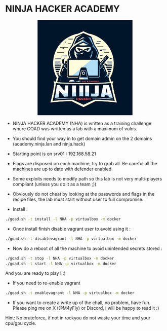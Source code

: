 # NINJA HACKER ACADEMY

<div align="center">
<img src="./files/wwwroot/Content/logo.jpeg" width="300px"/>
</div>

- NINJA HACKER ACADEMY (NHA) is written as a training challenge where GOAD was written as a lab with a maximum of vulns.
- You should find your way in to get domain admin on the 2 domains (academy.ninja.lan and ninja.hack)
- Starting point is on srv01 : 192.168.58.21

- Flags are disposed on each machine, try to grab all. Be careful all the machines are up to date with defender enabled.
- Some exploits needs to modify path so this lab is not very multi-players compliant (unless you do it as a team ;))
- Obviously do not cheat by looking at the passwords and flags in the recipe files, the lab must start without user to full compromise. 

- Install :

```bash
./goad.sh -t install -l NHA -p virtualbox -m docker
```

- Once install finish disable vagrant user to avoid using it :

```bash
./goad.sh -t disablevagrant -l NHA -p virtualbox -m docker
```

- Now do a reboot of all the machine to avoid unintended secrets stored : 

```bash
./goad.sh -t stop -l NHA -p virtualbox -m docker
./goad.sh -t start -l NHA -p virtualbox -m docker
```

And you are ready to play ! :)

- If you need to re-enable vagrant

```bash
./goad.sh -t enablevagrant -l NHA -p virtualbox -m docker
```

- If you want to create a write up of the chall, no problem, have fun. Please ping me on X (@M4yFly) or Discord, i will be happy to read it :)

Hint: No bruteforce, if not in rockyou do not waste your time and your cpu/gpu cycle.
